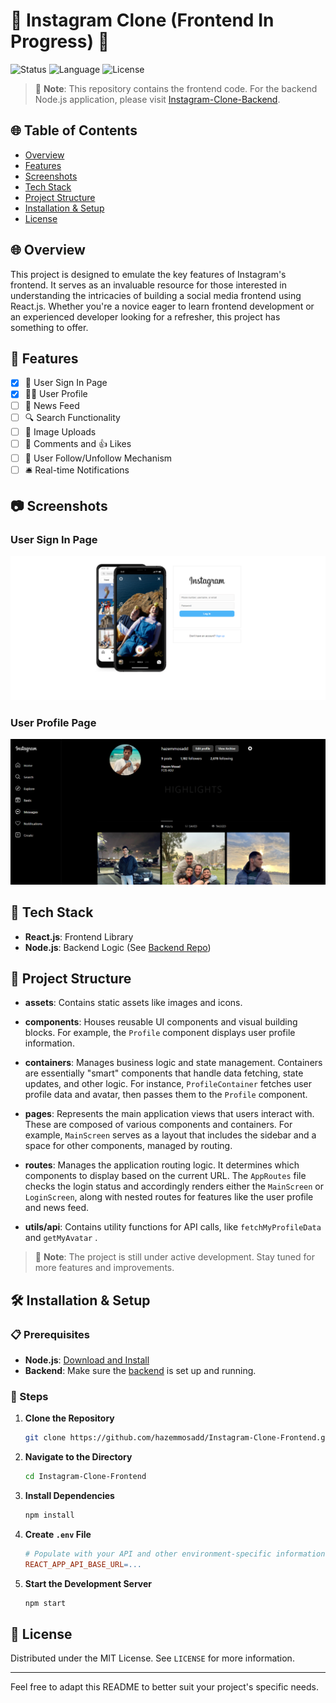 

# 📸 Instagram Clone (Frontend In Progress) 🚧

![Status](https://img.shields.io/badge/status-in--progress-yellow)
![Language](https://img.shields.io/badge/language-React.js-brightgreen)
![License](https://img.shields.io/badge/license-MIT-green)

> 🌟 **Note**: This repository contains the frontend code. For the backend Node.js application, please visit [Instagram-Clone-Backend](https://github.com/hazemmosadd/Instagram-Clone-Backend).

## 🌐 Table of Contents
- [Overview](#-overview)
- [Features](#-features)
- [Screenshots](#-Screenshots)
- [Tech Stack](#-tech-stack)
- [Project Structure](#-project-structure)
- [Installation & Setup](#-installation--setup)
- [License](#-license)

## 🌐 Overview
This project is designed to emulate the key features of Instagram's frontend. It serves as an invaluable resource for those interested in understanding the intricacies of building a social media frontend using React.js. Whether you're a novice eager to learn frontend development or an experienced developer looking for a refresher, this project has something to offer.

## 🌟 Features
- [x] 🔐 User Sign In Page
- [x] 🕵️‍♂️ User Profile
- [ ] 📰 News Feed
- [ ] 🔍 Search Functionality
- [ ] 📸 Image Uploads 
- [ ] 💬 Comments and 👍 Likes 
- [ ] 🤝 User Follow/Unfollow Mechanism 
- [ ] 🛎️ Real-time Notifications 

## 📷 Screenshots

### User Sign In Page
![User Sign In Page](./screenshots/login.png)
### User Profile Page
![User Profie Page](./screenshots/profile.png)

## 🚀 Tech Stack
- **React.js**: Frontend Library
- **Node.js**: Backend Logic (See [Backend Repo](https://github.com/hazemmosadd/Instagram-Clone-Backend))



## 📁 Project Structure

- **assets**: Contains static assets like images and icons.
- **components**: Houses reusable UI components and visual building blocks. For example, the `Profile` component displays user profile information.
  
- **containers**: Manages business logic and state management. Containers are essentially "smart" components that handle data fetching, state updates, and other logic. For instance, `ProfileContainer` fetches user profile data and avatar, then passes them to the `Profile` component.
  
- **pages**: Represents the main application views that users interact with. These are composed of various components and containers. For example, `MainScreen` serves as a layout that includes the sidebar and a space for other components, managed by routing.
  
- **routes**: Manages the application routing logic. It determines which components to display based on the current URL. The `AppRoutes` file checks the login status and accordingly renders either the `MainScreen` or `LoginScreen`, along with nested routes for features like the user profile and news feed.
  
- **utils/api**: Contains utility functions for API calls, like `fetchMyProfileData` and `getMyAvatar`
.

> 📝 **Note**: The project is still under active development. Stay tuned for more features and improvements.

## 🛠️ Installation & Setup

### 📋 Prerequisites
- **Node.js**: [Download and Install](https://nodejs.org/en/download/)
- **Backend**: Make sure the [backend](https://github.com/hazemmosadd/Instagram-Clone-Backend) is set up and running.

### 🧰 Steps
1. **Clone the Repository**
    ```bash
    git clone https://github.com/hazemmosadd/Instagram-Clone-Frontend.git
    ```
2. **Navigate to the Directory**
    ```bash
    cd Instagram-Clone-Frontend
    ```
3. **Install Dependencies**
    ```bash
    npm install
    ```
4. **Create `.env` File**
    ```makefile
    # Populate with your API and other environment-specific information
    REACT_APP_API_BASE_URL=...
    ```
5. **Start the Development Server**
    ```bash
    npm start
    ```

## 📜 License
Distributed under the MIT License. See `LICENSE` for more information.

---

Feel free to adapt this README to better suit your project's specific needs.